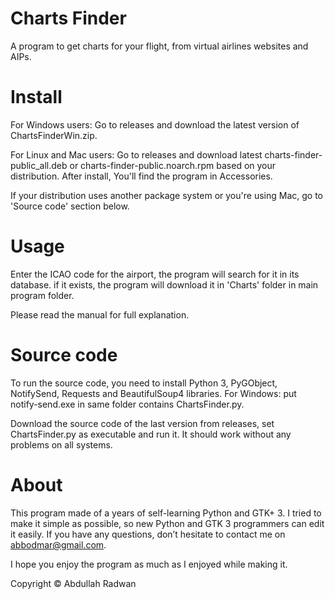 # Charts Finder

A program to get charts for your flight, from virtual airlines websites and AIPs.

# Install

For Windows users: Go to releases and download the latest version of ChartsFinderWin.zip.

For Linux and Mac users: Go to releases and download latest charts-finder-public_all.deb or charts-finder-public.noarch.rpm based on your distribution. 
After install, You'll find the program in Accessories.

If your distribution uses another package system or you're using Mac, go to 'Source code' section below.

# Usage

Enter the ICAO code for the airport, the program will search for it in its database.
if it exists, the program will download it in 'Charts' folder in main program folder.

Please read the manual for full explanation.

# Source code

To run the source code, you need to install Python 3, PyGObject, NotifySend, Requests and BeautifulSoup4 libraries.
For Windows: put notify-send.exe in same folder contains ChartsFinder.py.

Download the source code of the last version from releases, set ChartsFinder.py as executable and run it. 
It should work without any problems on all systems.

# About

This program made of a years of self-learning Python and GTK+ 3. I tried to make it
simple as possible, so new Python and GTK 3 programmers can edit it easily. If you
have any questions, don’t hesitate to contact me on abbodmar@gmail.com.

I hope you enjoy the program as much as I enjoyed while making it.

Copyright © Abdullah Radwan